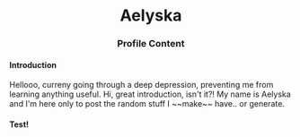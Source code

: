 <h1 align="center">Aelyska</h1>
<h3 align="center" class="header">Profile Content</h3>

<h4>Introduction</h4>
<p>Hellooo, curreny going through a deep depression, preventing me from learning anything useful. Hi, great introduction, isn't it?! My name is Aelyska and I'm here only to post the random stuff I ~~make~~ have.. or generate.</p>

<h4 align="left">Test!</h4>
